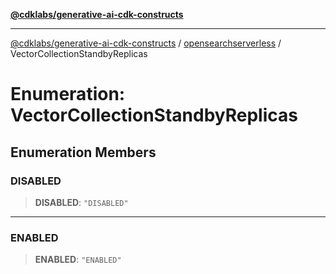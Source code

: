 [**@cdklabs/generative-ai-cdk-constructs**](../../../README.md)

***

[@cdklabs/generative-ai-cdk-constructs](../../../README.md) / [opensearchserverless](../README.md) / VectorCollectionStandbyReplicas

# Enumeration: VectorCollectionStandbyReplicas

## Enumeration Members

### DISABLED

> **DISABLED**: `"DISABLED"`

***

### ENABLED

> **ENABLED**: `"ENABLED"`
